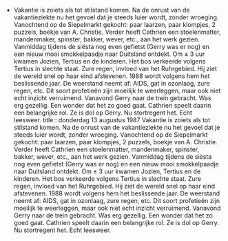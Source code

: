 - Vakantie is zoiets als tot stilstand komen. Na de onrust van de vakantieziekte nu het gevoel dat je steeds luier wordt, zonder wroeging. Vanochtend op de Siepelmarkt gekocht: paar laarzen, paar klompjes, 2 puzzels, boekje van A. Christie. Verder heeft Cathrien een stoelenmatter, mandenmaker, spinster, bakker, wever, etc., aan het werk gezien. Vanmiddag tijdens de siësta nog even gefietst (Gerry was er nog) en een nieuw mooi smokkelpaadje naar Duitsland ontdekt. Om ± 3 uur kwamen Jozien, Tertius en de kinderen. Het bos verkeerde volgens Tertius in slechte staat. Zure regen, invloed van het Ruhrgebied. Hij ziet de wereld snel op haar eind afstevenen. 1988 wordt volgens hem het beslissende jaar. De weerstand neemt af: AIDS, gat in ozonlaag, zure regen, etc. Dit soort profetieën zijn moeilijk te weerleggen, maar ook niet echt inzicht verruimend. Vanavond Gerry naar de trein gebracht. Was erg gezellig. Een wonder dat het zo goed gaat. Cathrien speelt daarin een belangrijke rol. Ze is dol op Gerry. Nu stortregent het. Echt leesweer.
title:: donderdag 13 augustus 1987
Vakantie is zoiets als tot stilstand komen. Na de onrust van de vakantieziekte nu het gevoel dat je steeds luier wordt, zonder wroeging. Vanochtend op de Siepelmarkt gekocht: paar laarzen, paar klompjes, 2 puzzels, boekje van A. Christie. Verder heeft Cathrien een stoelenmatter, mandenmaker, spinster, bakker, wever, etc., aan het werk gezien. Vanmiddag tijdens de siësta nog even gefietst (Gerry was er nog) en een nieuw mooi smokkelpaadje naar Duitsland ontdekt. Om ± 3 uur kwamen Jozien, Tertius en de kinderen. Het bos verkeerde volgens Tertius in slechte staat. Zure regen, invloed van het Ruhrgebied. Hij ziet de wereld snel op haar eind afstevenen. 1988 wordt volgens hem het beslissende jaar. De weerstand neemt af: AIDS, gat in ozonlaag, zure regen, etc. Dit soort profetieën zijn moeilijk te weerleggen, maar ook niet echt inzicht verruimend. Vanavond Gerry naar de trein gebracht. Was erg gezellig. Een wonder dat het zo goed gaat. Cathrien speelt daarin een belangrijke rol. Ze is dol op Gerry. Nu stortregent het. Echt leesweer.
